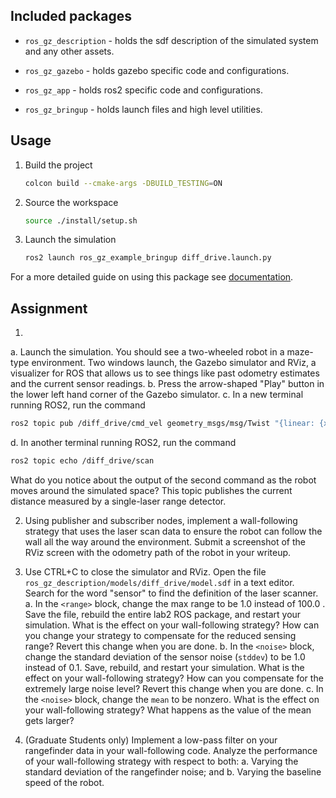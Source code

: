 ## Included packages

* `ros_gz_description` - holds the sdf description of the simulated system and any other assets.

* `ros_gz_gazebo` - holds gazebo specific code and configurations.

* `ros_gz_app` - holds ros2 specific code and configurations.

* `ros_gz_bringup` - holds launch files and high level utilities.


## Usage

1. Build the project

    ```bash
    colcon build --cmake-args -DBUILD_TESTING=ON
    ```

1. Source the workspace

    ```bash
    source ./install/setup.sh
    ```

1. Launch the simulation

    ```bash
    ros2 launch ros_gz_example_bringup diff_drive.launch.py
    ```

For a more detailed guide on using this package see [documentation](https://gazebosim.org/docs/latest/ros_gz_project_template_guide).

## Assignment

1.
  a. Launch the simulation. You should see a two-wheeled robot in a maze-type
  environment. Two windows launch, the Gazebo simulator and RViz, a visualizer for
  ROS that allows us to see things like past odometry estimates and the current
  sensor readings.
  b. Press the arrow-shaped "Play" button in the lower left hand corner of the
  Gazebo simulator.
  c. In a new terminal running ROS2, run the command

  ```bash
  ros2 topic pub /diff_drive/cmd_vel geometry_msgs/msg/Twist "{linear: {x: 5.0, y: 0.0, z: 0.0}, angular: {x: 0.0, y: 0.0, z: -0.1}}"
  ```

  d. In another terminal running ROS2, run the command

  ```bash
  ros2 topic echo /diff_drive/scan
  ```

  What do you notice about the output of the second command as the robot moves
  around the simulated space? This topic publishes the current distance measured
  by a single-laser range detector.

2. Using publisher and subscriber nodes, implement a wall-following strategy
that uses the laser scan data to ensure the robot can follow the wall all the
way around the environment. Submit a screenshot of the RViz screen with the
odometry path of the robot in your writeup.

3. Use CTRL+C to close the simulator and RViz. Open the file `ros_gz_description/models/diff_drive/model.sdf` in a text
editor. Search for the word "sensor" to find the definition of the laser
scanner.
  a. In the `<range>` block, change the max range to be 1.0 instead of 100.0 .
Save the file, rebuild the entire lab2 ROS package, and restart your simulation.
What is the effect on your wall-following strategy? How can you change your
strategy to compensate for the reduced sensing range? Revert this change when
you are done.
  b. In the `<noise>` block, change the standard deviation of the sensor noise
(`stddev`) to be 1.0 instead of 0.1. Save, rebuild, and restart your simulation.
What is the effect on your wall-following strategy? How can you compensate for
the extremely large noise level? Revert this change when you are done.
  c. In the `<noise>` block, change the `mean` to be nonzero. What is the effect
on your wall-following strategy? What happens as the value of the mean gets
larger?


4. (Graduate Students only) Implement a low-pass filter on your rangefinder data in your
wall-following code. Analyze the performance of your wall-following strategy
with respect to both:
  a. Varying the standard deviation of the rangefinder noise; and
  b. Varying the baseline speed of the robot.
